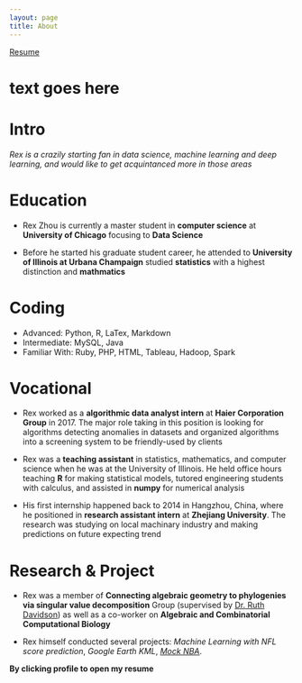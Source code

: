```yaml
---
layout: page
title: About 
---
```

[Resume](http://trexwithoutt.github.io/assets/RZ-Resume.pdf)

<h1>
<span style=“color:grey;”> text goes here</span>
</h1>

# Intro

*Rex is a crazily starting fan in data science, machine learning and deep learning, and would like to get acquintanced more in those areas* 

# Education

* Rex Zhou is currently a master student in **computer science** at **University of Chicago** focusing to **Data Science**

* Before he started his graduate student career, he attended to **University of Illinois at Urbana Champaign** studied **statistics** with a highest distinction and **mathmatics**

# Coding

* Advanced: Python, R, LaTex, Markdown
* Intermediate: MySQL, Java
* Familiar With: Ruby, PHP, HTML, Tableau, Hadoop, Spark

# Vocational

* Rex worked as a **algorithmic data analyst intern** at **Haier Corporation Group** in 2017. The major role taking in this position is looking for algorithms detecting anomalies in datasets and organized algorithms into a screening system to be friendly-used by clients

* Rex was a **teaching assistant** in statistics, mathematics, and computer science when he was at the University of Illinois. He held office hours teaching **R** for making statistical models, tutored engineering students with calculus, and assisted in **numpy** for numerical analysis

* His first internship happened back to 2014 in Hangzhou, China, where he positioned in **research assistant intern** at **Zhejiang University**. The research was studying on local machinary industry and making predictions on future expecting trend

# Research & Project

* Rex was a member of **Connecting algebraic geometry to phylogenies via singular value decomposition** Group (supervised by [Dr. Ruth Davidson](https://faculty.math.illinois.edu/~redavid2/)) as well as a co-worker on **Algebraic and Combinatorial Computational Biology** 

* Rex himself conducted several projects: *Machine Learning with NFL score prediction*, *Google Earth KML*, *[Mock NBA](https://mpcs53001.cs.uchicago.edu/~rzhou12/SemiFinal.html)*.
 


**By clicking profile to open my resume**
